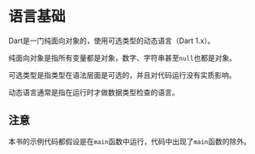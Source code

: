 # 语言基础

Dart是一门纯面向对象的，使用可选类型的动态语言（Dart 1.x）。

纯面向对象是指所有变量都是对象，数字、字符串甚至`null`也都是对象。

可选类型是指类型在语法层面是可选的，并且对代码运行没有实质影响。

动态语言通常是指在运行时才做数据类型检查的语言。

## 注意

本书的示例代码都假设是在`main`函数中运行，代码中出现了`main`函数的除外。

